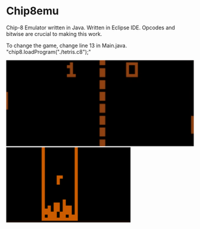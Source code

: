 # Chip8emu


Chip-8 Emulator written in Java. Written in Eclipse IDE. Opcodes and bitwise are crucial to making this work.

To change the game, change line 13 in Main.java. "chip8.loadProgram("./tetris.c8");"







![](CHIPPONG.gif)
![](TETRISCHIP.gif)

